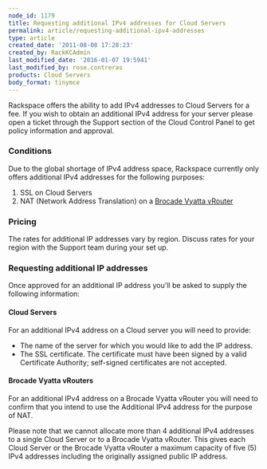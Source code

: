 ```yaml
---
node_id: 1179
title: Requesting additional IPv4 addresses for Cloud Servers
permalink: article/requesting-additional-ipv4-addresses
type: article
created_date: '2011-08-08 17:28:23'
created_by: RackKCAdmin
last_modified_date: '2016-01-07 19:5941'
last_modified_by: rose.contreras
products: Cloud Servers
body_format: tinymce
---
```


Rackspace offers the ability to add IPv4 addresses to Cloud Servers for
a fee. If you wish to obtain an additional IPv4 address for your server
please open a ticket through the Support section of the Cloud Control
Panel to get policy information and approval.

### Conditions

Due to the global shortage of IPv4 address space, Rackspace currently
only offers additional IPv4 addresses for the following purposes:

1.  SSL on Cloud Servers
2.  NAT (Network Address Translation) on a [Brocade Vyatta
    vRouter](http://www.rackspace.com/cloud/servers/vrouter/)

### Pricing

The rates for additional IP addresses vary by region. Discuss rates for
your region with the Support team during your set up.

### Requesting additional IP addresses

Once approved for an additional IP address you'll be asked to supply the
following information:

#### Cloud Servers

For an additional IPv4 address on a Cloud server you will need to
provide:

-   The name of the server for which you would like to add the IP
    address.
-   The SSL certificate. The certificate must have been signed by a
    valid Certificate Authority; self-signed certificates are not
    accepted.

#### Brocade Vyatta vRouters

For an additional IPv4 address on a Brocade Vyatta vRouter you will need
to confirm that you intend to use the Additional IPv4 address for the
purpose of NAT.

Please note that we cannot allocate more than 4 additional IPv4
addresses to a single Cloud Server or to a Brocade Vyatta vRouter. This
gives each Cloud Server or the Brocade Vyatta vRouter a maximum capacity
of five (5) IPv4 addresses including the originally assigned public IP
address.

